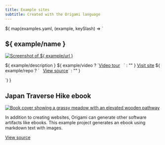 ```yaml
---
title: Example sites
subtitle: Created with the Origami language
---
```


${ map(examples.yaml, (example, keySlash) => `

<h2>${ example/name }</h2>
<a href="${ example/url }">
  <img class="screenshot" src="/assets/screenshots/${ slash/remove(keySlash) }.png" alt="Screenshot of ${ example/url }">
</a>
<p>
${ example/description }
${ example/video ? `<a href="${ example/video }">Video tour</a> &nbsp; ` : "" }
<a href="${ example/url }">Visit site</a>
${ example/repo ? ` &nbsp; <a href="${ example/repo }">View source</a>` : "" }
</p>
`) }

<h2>Japan Traverse Hike ebook</h2>
<a href="https://github.com/WebOrigami/japan-hike-ebook">
  <img class="screenshot" src="/assets/misc/ebookCover.jpg" alt="Book cover showing a grassy meadow with an elevated wooden pathway">
</a>

In addition to creating websites, Origami can generate other software artifacts like ebooks. This example project generates an ebook using markdown text with images.

<a href="https://github.com/WebOrigami/japan-hike-ebook">View source</a>
